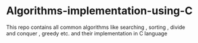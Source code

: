 # Algorithms-implementation-using-C
This repo contains all common algorithms like searching , sorting , divide and conquer , greedy etc. and their implementation in C language
